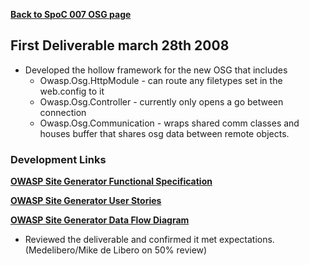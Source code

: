 **[Back to SpoC 007 OSG
page](https://www.owasp.org/index.php/SpoC_007_-_OWASP_Site_Generator)**

## First Deliverable march 28th 2008

  - Developed the hollow framework for the new OSG that includes
      - Owasp.Osg.HttpModule - can route any filetypes set in the
        web.config to it
      - Owasp.Osg.Controller - currently only opens a go between
        connection
      - Owasp.Osg.Communication - wraps shared comm classes and houses
        buffer that shares osg data between remote objects.

### Development Links

**[OWASP Site Generator Functional
Specification](http://www.owasp.org/index.php/OWASP_OSG_Functional_Spec)**

**[OWASP Site Generator User
Stories](http://www.owasp.org/index.php/OWASP_OSG_User_Stories)**

**[OWASP Site Generator Data Flow
Diagram](https://www.owasp.org/images/8/8a/OWASP_SiteGenerator_V2_DFD.pdf)**

  - Reviewed the deliverable and confirmed it met expectations.
    (Medelibero/Mike de Libero on 50% review)